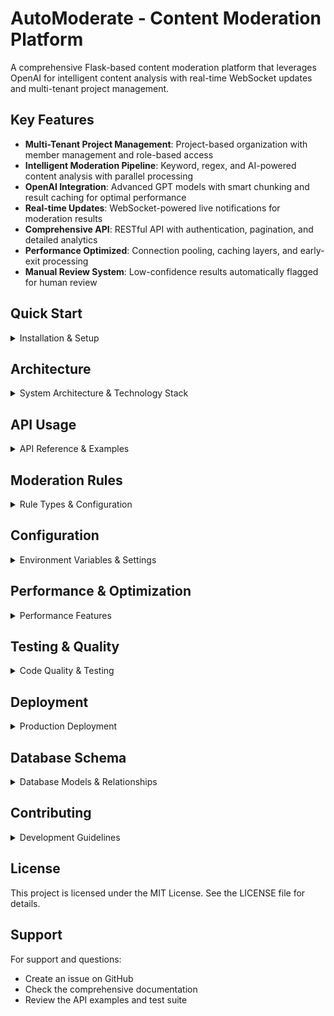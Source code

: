 # AutoModerate - Content Moderation Platform

A comprehensive Flask-based content moderation platform that leverages OpenAI for intelligent content analysis with real-time WebSocket updates and multi-tenant project management.

## Key Features

- **Multi-Tenant Project Management**: Project-based organization with member management and role-based access
- **Intelligent Moderation Pipeline**: Keyword, regex, and AI-powered content analysis with parallel processing
- **OpenAI Integration**: Advanced GPT models with smart chunking and result caching for optimal performance
- **Real-time Updates**: WebSocket-powered live notifications for moderation results
- **Comprehensive API**: RESTful API with authentication, pagination, and detailed analytics
- **Performance Optimized**: Connection pooling, caching layers, and early-exit processing
- **Manual Review System**: Low-confidence results automatically flagged for human review

## Quick Start

<details>
<summary>Installation & Setup</summary>

### Prerequisites
- Python 3.11+
- OpenAI API key

### Setup Steps

```bash
# Clone and setup environment
git clone https://github.com/Bentlybro/AutoModerate
cd AutoModerate
python -m venv venv

# Windows
venv\Scripts\activate

# Linux/macOS
source venv/bin/activate

# Install dependencies
pip install -r requirements.txt

# Configuration
cp .env.example .env
# Edit .env and add your OPENAI_API_KEY

# Start development server
python run.py
```

**Access Points:**
- Web Interface: http://localhost:6217
- Default Login: admin@example.com / admin123
- API Documentation: http://localhost:6217/api/docs

</details>

## Architecture

<details>
<summary>System Architecture & Technology Stack</summary>

### Core Technology Stack

| Component | Technology | Purpose |
|-----------|------------|---------|
| **Backend** | Flask 2.3.3 + Flask-SocketIO | Web framework with real-time capabilities |
| **Database** | SQLAlchemy (SQLite dev, PostgreSQL prod) | ORM with connection pooling |
| **AI Integration** | OpenAI API (GPT models) | Content analysis and moderation |
| **Authentication** | Flask-Login + API Keys | Session-based web auth + API authentication |
| **Real-time** | WebSocket (Flask-SocketIO) | Live moderation result updates |
| **Caching** | Multi-layer caching | Rule caching + AI result caching |

### Application Structure

```
AutoModerate/
├── run.py                      # Application entry point (port 6217)
├── requirements.txt            # Python dependencies
├── .env.example                # Example environment configuration
├── .pre-commit-config.yaml     # Pre-commit hooks configuration
├── README.md                   # Main documentation
├── CLAUDE.md                   # Claude Code project instructions
│
├── config/                     # Configuration files
│   ├── config.py               # Environment-based configuration
│   └── default_rules.py        # Default moderation rules
│
├── app/                        # Main application directory
│   ├── __init__.py             # Flask app factory with database initialization
│   │
│   ├── models/                 # SQLAlchemy database models
│   │   ├── __init__.py         # Models package initialization
│   │   ├── user.py             # User authentication and management
│   │   ├── project.py          # Projects with member management
│   │   ├── api_key.py          # API authentication tokens
│   │   ├── api_user.py         # API user tracking
│   │   ├── content.py          # Content submissions for moderation
│   │   ├── moderation_rule.py  # Custom moderation rules
│   │   ├── moderation_result.py# Moderation decisions and metadata
│   │   └── system_settings.py  # System-wide configuration settings
│   │
│   ├── routes/                 # Blueprint-based routing
│   │   ├── __init__.py         # Routes package initialization
│   │   ├── auth.py             # Authentication (login/register/profile)
│   │   ├── dashboard.py        # Web interface for project management
│   │   ├── api.py              # RESTful API for content moderation
│   │   ├── websocket.py        # Real-time WebSocket endpoints
│   │   ├── admin.py            # Admin interface for system management
│   │   ├── manual_review.py    # Human review interface
│   │   └── monitoring.py       # System monitoring and health checks
│   │
│   ├── services/               # Business logic layer
│   │   ├── __init__.py         # Services package initialization
│   │   ├── moderation_orchestrator.py  # Main workflow coordinator
│   │   ├── database_service.py         # Centralized database operations
│   │   ├── error_tracker.py            # Error tracking and logging
│   │   │
│   │   ├── ai/                         # OpenAI integration services
│   │   │   ├── __init__.py             # AI services initialization
│   │   │   ├── ai_moderator.py         # AI moderation strategies with chunking
│   │   │   ├── openai_client.py        # OpenAI client management
│   │   │   └── result_cache.py         # AI result caching
│   │   │
│   │   ├── moderation/                 # Core moderation logic
│   │   │   ├── __init__.py             # Moderation services initialization
│   │   │   ├── rule_processor.py       # Rule evaluation (keyword/regex/AI)
│   │   │   └── websocket_notifier.py   # Real-time update handling
│   │   │
│   │   └── notifications/              # Notification services
│   │       ├── __init__.py             # Notifications initialization
│   │       └── discord_notifier.py     # Discord webhook notifications
│   │
│   ├── schemas/                # Request/Response schemas
│   │   ├── __init__.py         # Schemas package initialization
│   │   └── api_schemas.py      # API validation schemas
│   │
│   ├── utils/                  # Utility functions
│   │   ├── __init__.py         # Utils package initialization
│   │   ├── error_handlers.py   # Error handling utilities
│   │   └── project_access.py   # Project access control helpers
│   │
│   ├── templates/              # Jinja2 templates for web interface
│   │   ├── base.html           # Base template with common layout
│   │   │
│   │   ├── auth/               # Authentication templates
│   │   │   ├── login.html      # Login page
│   │   │   ├── register.html   # Registration page
│   │   │   └── profile.html    # User profile page
│   │   │
│   │   ├── dashboard/          # Dashboard templates
│   │   │   ├── index.html      # Dashboard home
│   │   │   ├── projects.html   # Projects list
│   │   │   ├── project_detail.html     # Project overview
│   │   │   ├── project_settings.html   # Project configuration
│   │   │   ├── project_analytics.html  # Project statistics
│   │   │   ├── create_project.html     # New project form
│   │   │   ├── api_keys.html   # API keys management
│   │   │   ├── rules.html      # Rules list
│   │   │   ├── create_rule.html# Rule creation form
│   │   │   ├── content.html    # Content moderation history
│   │   │   └── members.html    # Project members management
│   │   │
│   │   ├── admin/              # Admin templates
│   │   │   ├── index.html      # Admin dashboard
│   │   │   ├── users.html      # User management
│   │   │   ├── user_detail.html# User details
│   │   │   ├── projects.html   # All projects overview
│   │   │   ├── analytics.html  # System analytics
│   │   │   └── system_health.html  # System health monitoring
│   │   │
│   │   ├── manual_review/      # Manual review templates
│   │   │   ├── index.html      # Review queue
│   │   │   ├── review_content.html    # Content review interface
│   │   │   ├── api_users.html  # API users list
│   │   │   └── api_user_detail.html   # API user statistics
│   │   │
│   │   └── api/                # API documentation templates
│   │       └── docs.html       # Interactive API documentation
│   │
│   └── static/                 # Static assets (CSS, JS)
│       ├── css/                # Stylesheets
│       │   ├── core/           # Core styles
│       │   │   ├── layout.css  # Base layout styles
│       │   │   └── dark-mode.css   # Dark mode theme
│       │   ├── components/     # Reusable components
│       │   │   ├── forms.css   # Form styles
│       │   │   ├── modals.css  # Modal dialog styles
│       │   │   └── tables.css  # Table styles
│       │   ├── dashboard/      # Dashboard-specific styles
│       │   │   ├── project_detail.css  # Project detail page
│       │   │   └── rules.css   # Rules page styles
│       │   ├── api/            # API documentation styles
│       │   │   └── docs.css    # API docs styling
│       │   └── utilities/      # Utility styles
│       │       └── responsive.css  # Responsive design utilities
│       │
│       └── js/                 # JavaScript files
│           ├── base.js         # Global JavaScript utilities
│           ├── auth/           # Authentication scripts
│           │   └── profile.js  # Profile page functionality
│           ├── dashboard/      # Dashboard scripts
│           │   ├── project_detail.js   # Project detail page
│           │   ├── project_settings.js # Project settings
│           │   ├── api_keys.js         # API key management
│           │   ├── rules.js            # Rules management
│           │   ├── create_rule.js      # Rule creation form
│           │   ├── content.js          # Content viewing
│           │   └── members.js          # Member management
│           └── api/            # API documentation scripts
│               └── docs.js     # Interactive API testing
│
├── tests/                      # Test suite
│   └── e2e_test.py             # End-to-end integration tests
│
├── docs/                       # Additional documentation
│   ├── README.md               # Documentation index
│   ├── api/                    # API documentation
│   │   ├── overview.md         # API overview
│   │   ├── moderation.md       # Moderation endpoints
│   │   ├── statistics.md       # Statistics endpoints
│   │   └── websockets.md       # WebSocket documentation
│   └── guides/                 # Implementation guides
│       ├── installation.md     # Installation guide
│       └── architecture.md     # Architecture details
│
├── docker/                     # Docker development setup
│   ├── Dockerfile              # Development Docker image
│   ├── docker-compose.yml      # Docker Compose configuration
│   ├── .env.docker.example     # Docker environment template
│   └── README.md               # Docker deployment guide
│
└── deploy/                     # Production deployment
    ├── Dockerfile              # Production Docker image
    ├── cloudbuild.yaml         # Google Cloud Build configuration
    └── README.md               # Deployment documentation
```

### Content Moderation Pipeline

```mermaid
flowchart TD
    A[Client Application] -->|POST /api/moderate<br/>content + metadata| B[AutoModerate API]
    B --> C[Validate API Key<br/>& Extract Project]
    C --> D[Store Content in Database]
    D --> E[Token Analysis &<br/>Chunking Decision]
    E --> F{Rule Processing}

    F --> G[Fast Rules<br/>Keyword/Regex]
    G --> H{Match Found?}
    H -->|Yes| M[Generate Decision]
    H -->|No| I[AI Rules<br/>Parallel Processing]

    I --> J[OpenAI API Call #1<br/>w/ caching]
    I --> K[OpenAI API Call #2<br/>w/ caching]
    J --> L{First Match or<br/>All Processed}
    K --> L
    L --> M

    M --> N{Low Confidence?<br/>< 0.3}
    N -->|Yes| O[Flag for Manual Review]
    N -->|No| P[Final Decision<br/>approve/reject/flag]
    O --> Q[Save Result to DB<br/>+ WebSocket Notify]
    P --> Q
    Q --> R[Return Response to Client]

    style A fill:#4A90E2,stroke:#2E5C8A,stroke-width:2px,color:#fff
    style B fill:#F5A623,stroke:#C47F1A,stroke-width:2px,color:#fff
    style C fill:#7B68EE,stroke:#5A4DB5,stroke-width:2px,color:#fff
    style D fill:#00BFA5,stroke:#008C7A,stroke-width:2px,color:#fff
    style E fill:#9013FE,stroke:#6B0FBF,stroke-width:2px,color:#fff
    style G fill:#FF6B6B,stroke:#CC5555,stroke-width:2px,color:#fff
    style H fill:#FF8C00,stroke:#CC7000,stroke-width:2px,color:#fff
    style I fill:#E91E63,stroke:#B71850,stroke-width:2px,color:#fff
    style J fill:#EC407A,stroke:#BD3361,stroke-width:2px,color:#fff
    style K fill:#EC407A,stroke:#BD3361,stroke-width:2px,color:#fff
    style L fill:#F06292,stroke:#C04F75,stroke-width:2px,color:#fff
    style M fill:#4CAF50,stroke:#3D8B40,stroke-width:2px,color:#fff
    style N fill:#FF9800,stroke:#CC7A00,stroke-width:2px,color:#fff
    style O fill:#F57C00,stroke:#C46300,stroke-width:2px,color:#fff
    style P fill:#8BC34A,stroke:#6F9C3B,stroke-width:2px,color:#000
    style Q fill:#9C27B0,stroke:#7D1F8D,stroke-width:2px,color:#fff
    style R fill:#2196F3,stroke:#1A78C2,stroke-width:2px,color:#fff
```

**Processing Flow:**

1. **Content Submission** - API receives content via POST /api/moderate
2. **Token Analysis** - Content size analyzed for chunking decisions
3. **Rule Processing** - Priority-based rule evaluation:
   - Fast rules (keyword/regex) processed first for early exit
   - AI rules processed in parallel with ThreadPoolExecutor
4. **Decision Making** - First matching rule determines outcome
5. **Manual Review** - Low confidence results automatically flagged
6. **Database Save** - Results stored with WebSocket notifications

</details>

## API Usage

<details>
<summary>API Reference & Examples</summary>

### Authentication

All API requests require an API key in the header:

```bash
X-API-Key: am_your-api-key-here
```

### Content Moderation

**Submit Content for Moderation**

```bash
curl -X POST \
  -H "Content-Type: application/json" \
  -H "X-API-Key: am_your-api-key" \
  -d '{
    "type": "text",
    "content": "Content to moderate",
    "metadata": {
      "source": "user_comment",
      "user_id": "external_user_123"
    }
  }' \
  http://localhost:6217/api/moderate
```

**Response Format:**

```json
{
  "success": true,
  "content_id": "uuid-here",
  "status": "approved|rejected|flagged",
  "moderation_results": [
    {
      "decision": "approved",
      "confidence": 0.95,
      "reason": "Content passed all moderation checks",
      "moderator_type": "rule|ai|manual",
      "processing_time": 0.23
    }
  ]
}
```

### Additional Endpoints

| Method | Endpoint | Description | Parameters |
|--------|----------|-------------|------------|
| `GET` | `/api/content/<id>` | Get specific content details | - |
| `GET` | `/api/content` | List content with pagination | `page`, `per_page`, `status` |
| `GET` | `/api/stats` | Get project statistics | - |
| `GET` | `/api/health` | Service health check | - |
| `GET` | `/api/docs` | API documentation | - |

</details>

## Moderation Rules

<details>
<summary>Rule Types & Configuration</summary>

### Rule Types

| Type | Processing Speed | Use Case | Configuration |
|------|-----------------|----------|---------------|
| **Keyword** | Fast | Simple word blocking | `keywords` list, `case_sensitive` |
| **Regex** | Fast | Pattern matching | `pattern`, `flags` (i/m/s) |
| **AI Prompt** | Slow | Custom AI analysis | Custom `prompt` text |

### Rule Processing

- **Priority-based**: Rules processed in order of priority
- **Early Exit**: Processing stops at first matching rule
- **Parallel AI**: AI rules processed concurrently for optimal performance
- **Manual Review**: Low confidence results (<0.3) automatically flagged

### Creating Rules

1. Navigate to your project dashboard
2. Select "Moderation Rules"
3. Click "Create Rule"
4. Configure rule type and parameters
5. Set priority (lower numbers = higher priority)
6. Choose action: approve, reject, or flag for manual review

</details>

## Configuration

<details>
<summary>Environment Variables & Settings</summary>

### Required Environment Variables

```bash
# OpenAI Configuration (Required)
OPENAI_API_KEY=sk-your-openai-api-key

# Optional OpenAI Settings
OPENAI_CHAT_MODEL=gpt-5-nano-2025-08-07  # Default model
OPENAI_CONTEXT_WINDOW=400000              # Model context window
OPENAI_MAX_OUTPUT_TOKENS=128000           # Maximum output tokens

# Database Configuration
DATABASE_URL=sqlite:///automoderate.db    # SQLite for dev
# DATABASE_URL=postgresql://user:pass@host/db  # PostgreSQL for prod

# Flask Configuration
FLASK_CONFIG=default                      # Environment mode
SECRET_KEY=auto-generated                 # Session security
ADMIN_EMAIL=admin@example.com            # Default admin
ADMIN_PASSWORD=admin123                   # Default password

# Debug Settings
SQL_DEBUG=False                          # Enable SQL query logging
```

### Database Connection Pooling

**Development Configuration:**
- Pool Size: 3 base connections
- Max Overflow: 5 additional connections
- Connection Timeout: 20 seconds
- Connection Lifetime: 30 minutes

**Production Configuration:**
- Pool Size: 10 base connections
- Max Overflow: 20 additional connections
- Connection Timeout: 30 seconds
- Health Checks: Enabled

</details>

## Performance & Optimization

<details>
<summary>Performance Features</summary>

### AI Processing Optimizations

- **Parallel Processing**: AI rules processed concurrently with ThreadPoolExecutor
- **Early Exit**: Processing stops at first rule match
- **Smart Chunking**: Large content automatically split at sentence boundaries
- **Result Caching**: AI results cached to reduce duplicate API calls
- **Connection Pooling**: Optimized HTTP client with 200 keepalive connections

### Processing Times

- **Fast Rules** (keyword/regex): ~50-200ms
- **AI Rules**: ~5-10 seconds (OpenAI API dependent)
- **Cache Hits**: ~50-100ms
- **Parallel AI Rules**: Multiple rules processed simultaneously

### Caching Layers

1. **Rule Cache**: Project rules cached in memory with TTL
2. **AI Result Cache**: OpenAI responses cached by content hash
3. **Connection Pool**: HTTP connections reused for multiple requests

</details>

## Testing & Quality

<details>
<summary>Code Quality & Testing</summary>

### Code Quality Tools

```bash
# Setup pre-commit hooks
pre-commit install

# Manual code formatting
autopep8 --in-place --recursive .
isort .

# Run all quality checks
pre-commit run --all-files
```

**Pre-commit hooks automatically run:**
- autopep8 with max line length 127
- isort with black profile
- flake8 code quality checks
- trailing whitespace removal

### End-to-End Testing

```bash
# Run E2E test suite
python -m pytest tests/e2e_test.py -v
```

**E2E tests cover:**
- User registration and authentication
- Project creation and management
- API key generation and usage
- Content moderation pipeline
- Rule creation and processing
- WebSocket real-time updates

</details>

## Deployment

<details>
<summary>Production Deployment</summary>

### Docker Deployment

```bash
# Using Docker Compose (includes PostgreSQL)
cd docker/
docker-compose up -d

# Custom environment variables
OPENAI_API_KEY=sk-your-key docker-compose up -d
```

**Docker Configuration:**
- Base Image: python:3.11-slim
- Port: 6217
- Database: PostgreSQL 15 Alpine
- Volumes: Persistent data storage
- Health Checks: Built-in service monitoring

### Production Considerations

1. **Security**: Set secure SECRET_KEY, enable HTTPS
2. **Database**: Use PostgreSQL with connection pooling
3. **Web Server**: Deploy with Gunicorn + Nginx
4. **Monitoring**: Implement logging and health checks
5. **API Keys**: Rotate keys regularly, monitor usage
6. **SSL/TLS**: Enable HTTPS for secure API communication

### Environment-Specific Configs

**Development:**
- SQLite database
- Debug logging enabled
- Hot reload
- Smaller connection pools

**Production:**
- PostgreSQL database
- Optimized connection pools
- Error logging only
- Security headers enabled

</details>

## Database Schema

<details>
<summary>Database Models & Relationships</summary>

### Core Models

| Model | Purpose | Key Features |
|-------|---------|--------------|
| **User** | Authentication & management | UUID primary keys, password hashing, admin roles |
| **Project** | Moderation workspaces | Multi-member support, role-based access |
| **ProjectMember** | Project membership | User-project relationships with roles |
| **ProjectInvitation** | Project invites | Token-based invitation system |
| **APIKey** | API authentication | Auto-generated keys (am_ prefix), usage tracking |
| **APIUser** | API user tracking | External user ID mapping, usage statistics |
| **Content** | Submitted content | JSON metadata, status tracking |
| **ModerationRule** | Custom rules | Priority-based, multiple types |
| **ModerationResult** | Moderation decisions | Confidence scores, processing metrics |

### Key Relationships

**Detailed Relationships:**
- **User → Project**: 1:N ownership (creator)
- **User ↔ Project**: N:M membership via ProjectMember (owner/admin/member roles)
- **Project → APIKey**: 1:N (multiple keys per project)
- **Project → Content**: 1:N (all content submissions)
- **Project → ModerationRule**: 1:N (custom rules per project)
- **Project → ProjectInvitation**: 1:N (pending invitations)
- **Content → ModerationResult**: 1:N (multiple moderation checks)
- **APIUser → Content**: 1:N (tracks external user submissions)

### Advanced Features

- **Multi-tenancy**: Project-based isolation with member management
- **Usage Tracking**: API usage statistics per key and user
- **Rich Metadata**: JSON fields for flexible data storage
- **Audit Trail**: Comprehensive logging of all moderation decisions

</details>

## Contributing

<details>
<summary>Development Guidelines</summary>

### Getting Started

1. Fork the repository
2. Create a feature branch
3. Setup development environment
4. Make your changes following the coding standards
5. Add tests for new functionality
6. Run the test suite
7. Submit a pull request

### Coding Standards

- **Python**: PEP 8 compliance with max line length 127
- **Imports**: Organized with isort (black profile)
- **Code Quality**: Flake8 linting required
- **Testing**: E2E tests for new features
- **Documentation**: Update relevant documentation

### Pre-commit Hooks

All commits must pass pre-commit hooks:
- Code formatting (autopep8)
- Import sorting (isort)
- Linting (flake8)
- Trailing whitespace removal

</details>

## License

This project is licensed under the MIT License. See the LICENSE file for details.

## Support

For support and questions:
- Create an issue on GitHub
- Check the comprehensive documentation
- Review the API examples and test suite